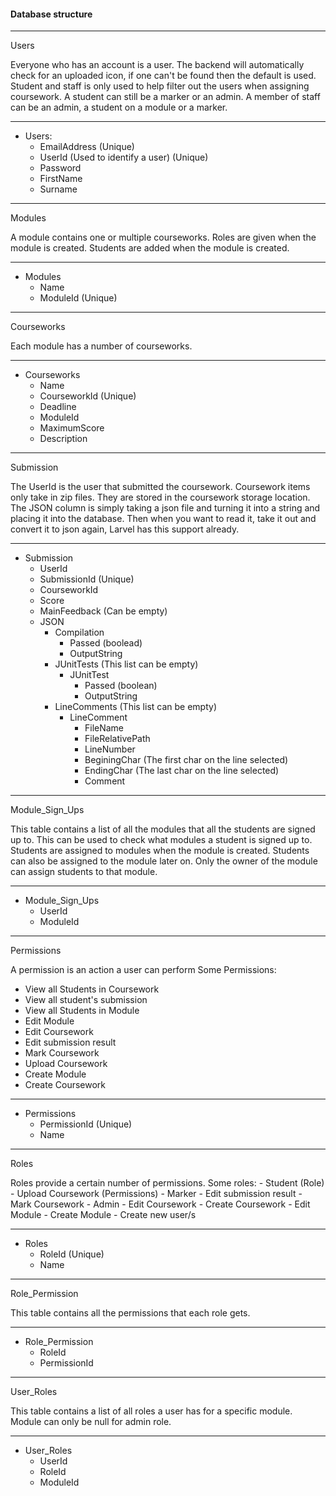 #### Database structure

----

Users

Everyone who has an account is a user. The backend will automatically check for an uploaded icon, if one can't be found then the default is used. Student and staff is only used to help filter out the users when assigning coursework. A student can still be a marker or an admin. A member of staff can be an admin, a student on a module or a marker.

----

- Users:
	- EmailAddress (Unique)
	- UserId (Used to identify a user) (Unique)
	- Password
	- FirstName
	- Surname

----

Modules

A module contains one or multiple courseworks. Roles are given when the module is created. Students are added when the module is created.

----

- Modules
	- Name
	- ModuleId (Unique)

----

Courseworks

Each module has a number of courseworks.

----

- Courseworks
	- Name
	- CourseworkId (Unique)
	- Deadline
	- ModuleId
	- MaximumScore
	- Description

----

Submission

The UserId is the user that submitted the coursework. Coursework items only take in zip files. They are stored in the coursework storage location. The JSON column is simply taking a json file and turning it into a string and placing it into the database. Then when you want to read it, take it out and convert it to json again, Larvel has this support already.

----

- Submission
	- UserId
	- SubmissionId (Unique)
	- CourseworkId
	- Score
	- MainFeedback (Can be empty)
	- JSON
		- Compilation
			- Passed (boolead)
			- OutputString
		- JUnitTests (This list can be empty)
			- JUnitTest
				- Passed (boolean)
				- OutputString
		- LineComments (This list can be empty)
			- LineComment
				- FileName
				- FileRelativePath
				- LineNumber
				- BeginingChar (The first char on the line selected)
				- EndingChar (The last char on the line selected)
				- Comment

----

Module_Sign_Ups

This table contains a list of all the modules that all the students are signed up to.
This can be used to check what modules a student is signed up to. Students are assigned to modules when the module is created. Students can also be assigned to the module later on. Only the owner of the module can assign students to that module.

----

- Module_Sign_Ups
	- UserId
	- ModuleId

----

Permissions

A permission is an action a user can perform
Some Permissions:
- View all Students in Coursework
- View all student's submission
- View all Students in Module
- Edit Module
- Edit Coursework
- Edit submission result
- Mark Coursework
- Upload Coursework
- Create Module
- Create Coursework

----

- Permissions
	- PermissionId (Unique)
	- Name

----

Roles

Roles provide a certain number of permissions.
Some roles:
	- Student (Role)
		- Upload Coursework (Permissions)
	- Marker
		- Edit submission result
		- Mark Coursework
	- Admin
		- Edit Coursework
		- Create Coursework
		- Edit Module
		- Create Module
		- Create new user/s

----

- Roles
	- RoleId (Unique)
	- Name

----

Role_Permission

This table contains all the permissions that each role gets.

----

- Role_Permission
	- RoleId
	- PermissionId

----

User_Roles

This table contains a list of all roles a user has for a specific module.
Module can only be null for admin role. 

----

- User_Roles
	- UserId
	- RoleId
	- ModuleId